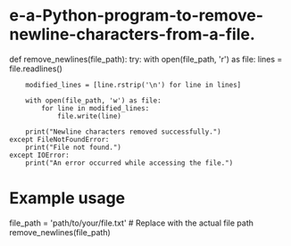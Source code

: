 # e-a-Python-program-to-remove-newline-characters-from-a-file.
def remove_newlines(file_path):
    try:
        with open(file_path, 'r') as file:
            lines = file.readlines()

        modified_lines = [line.rstrip('\n') for line in lines]

        with open(file_path, 'w') as file:
            for line in modified_lines:
                file.write(line)

        print("Newline characters removed successfully.")
    except FileNotFoundError:
        print("File not found.")
    except IOError:
        print("An error occurred while accessing the file.")

# Example usage
file_path = 'path/to/your/file.txt'  # Replace with the actual file path
remove_newlines(file_path)

